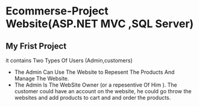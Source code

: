 # Ecommerse-Project Website(ASP.NET MVC ,SQL Server)
## My Frist Project 
it contains Two Types Of Users (Admin,customers)
+  The Admin  Can Use The Website to Repesent The Products And Manage The Website.
+  The Admin Is The WebSite Owner (or a repesentive Of Him ).
The customer could have an account on the website, he could go throw the websites and add products to cart and and order the products.

